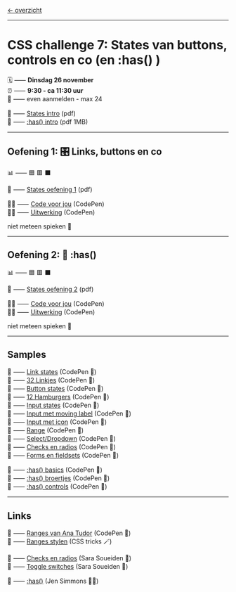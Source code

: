 [← overzicht](CHALLENGES.md)

---

# CSS challenge 7: States van buttons, controls en co (en :has() )

🗓️ ⸺ **Dinsdag 26 november**  
⏰ ⸺ **9:30 - ca 11:30 uur**  
🙋 ⸺ even aanmelden - max 24  

📗 ⸺
<a href="pres/FDND-2425-CSSchallenge7-States-intro.pdf" target="_blank" rel="noopener noreferrer">States intro</a> 
(pdf)   
📗 ⸺
<a href="pres/FDND-2425-CSSchallenge7-Has-intro.pdf" target="_blank" rel="noopener noreferrer">:has() intro</a> 
(pdf 1MB)   

---

## Oefening 1: 🎛️ Links, buttons en co

📊 ⸺ 🟦 🟥 ⬛️ 

📙 ⸺ 
<a href="pres/FDND-2425-CSSchallenge7-States-oefening1.pdf" target="_blank" rel="noopener noreferrer">States oefening 1</a> 
(pdf)

🧑‍💻 ⸺
<a href="https://codepen.io/shooft/pen/dPbbOXr" target="_blank" rel="noopener noreferrer">Code voor jou</a>
(CodePen)  
🧑‍💻 ⸺
<a href="https://codepen.io/shooft/pen/oNKKRVg" target="_blank" rel="noopener noreferrer">Uitwerking</a>
(CodePen)

niet meteen spieken 🫣  

---

## Oefening 2: 🎉 :has()

📊 ⸺ 🟦 🟥 ⬛️ 

📙 ⸺ 
<a href="pres/FDND-2425-CSSchallenge7-States-oefening2.pdf" target="_blank" rel="noopener noreferrer">States oefening 2</a> 
(pdf)

🧑‍💻 ⸺
<a href="https://codepen.io/shooft/pen/VYZZmdZ" target="_blank" rel="noopener noreferrer">Code voor jou</a>
(CodePen)  
🧑‍💻 ⸺
<a href="https://codepen.io/shooft/pen/OJKKeaw" target="_blank" rel="noopener noreferrer">Uitwerking</a>
(CodePen)

niet meteen spieken 🫣  

---
 
## Samples

🎯 ⸺ [Link states](https://codepen.io/shooft/pen/PoVavVd) (CodePen 🎠)  
🎯 ⸺ [32 Linkjes](https://codepen.io/shooft/pen/KKbweGB) (CodePen 🎠)  
🎯 ⸺ [Button states](https://codepen.io/shooft/pen/jOdKjME) (CodePen 🎠)  
🎯 ⸺ [12 Hamburgers](https://codepen.io/shooft/pen/LYMEWVm) (CodePen 🎠)  
🎯 ⸺ [Input states](https://codepen.io/shooft/pen/yLZEdpa) (CodePen 🎠)  
🎯 ⸺ [Input met moving label](https://codepen.io/shooft/pen/wvNxwwP) (CodePen 🎠)  
🎯 ⸺ [Input met icon](https://codepen.io/shooft/pen/XWOBrjv) (CodePen 🎠)  
🎯 ⸺ [Range](https://codepen.io/shooft/pen/rNPrBKa) (CodePen 🎠)  
🎯 ⸺ [Select/Dropdown](https://codepen.io/shooft/pen/MWLBgqg) (CodePen 🎠)  
🎯 ⸺ [Checks en radios](https://codepen.io/shooft/pen/BaMPBeG) (CodePen 🎠)  
🎯 ⸺ [Forms en fieldsets](https://codepen.io/shooft/pen/oNmMNpy) (CodePen 🎠)  

🎯 ⸺ [:has() basics](https://codepen.io/shooft/pen/OJdwJBL) (CodePen 🎠)  
🎯 ⸺ [:has() broertjes](https://codepen.io/shooft/pen/NWoBPKr) (CodePen 🎠)  
🎯 ⸺ [:has() controls](https://codepen.io/shooft/pen/oNmMgNm) (CodePen 🎠)  

---

## Links

🎯 ⸺ [Ranges van Ana Tudor](https://codepen.io/collection/DgYaMj/) (CodePen 🎠)  
🎯 ⸺ [Ranges stylen](https://css-tricks.com/styling-cross-browser-compatible-range-inputs-css/) (CSS tricks 🪄)  

🎯 ⸺ [Checks en radios](https://www.sarasoueidan.com/blog/inclusively-hiding-and-styling-checkboxes-and-radio-buttons/) (Sara Soueiden 👸)  
🎯 ⸺ [Toggle switches](https://www.sarasoueidan.com/blog/toggle-switch-design/) (Sara Soueiden 👸)  

🎯 ⸺ [:has()](https://webkit.org/blog/13096/css-has-pseudo-class/) (Jen Simmons 🦹‍♀️)  